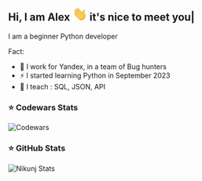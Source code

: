 
## Hi, I am Alex <img src="https://raw.githubusercontent.com/ABSphreak/ABSphreak/master/gifs/Hi.gif" width="30px"> it's nice to meet you|

I am a beginner Python developer

Fact:
- 🌱 I work for Yandex, in a team of Bug hunters
- ⚡ I started learning Python in September 2023
- 🔭 I teach : SQL, JSON, API

### ⭐ Codewars Stats
![Codewars](https://github.r2v.ch/codewars?user=elpanda23)

 ### ⭐ GitHub Stats

 <p> 
    <img src="https://github-readme-stats.vercel.app/api?username=elpanda23&count_private=true&show_icons=true&theme=default&line" alt="Nikunj Stats" width="420"/> 
 </p>
